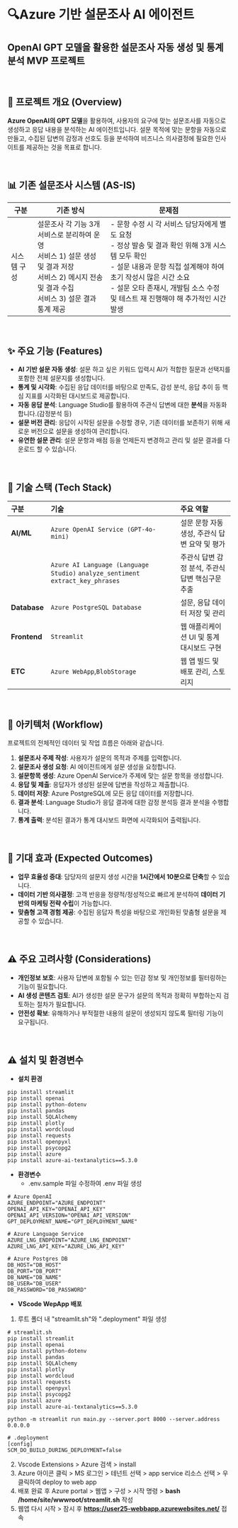 # 🔍Azure 기반 설문조사 AI 에이전트

## OpenAI GPT 모델을 활용한 설문조사 자동 생성 및 통계 분석 MVP 프로젝트

<br>

## 📌 프로젝트 개요 (Overview)

**Azure OpenAI의 GPT 모델**을 활용하여, 사용자의 요구에 맞는 설문조사를 자동으로 생성하고 응답 내용을 분석하는 AI 에이전트입니다.
설문 목적에 맞는 문항을 자동으로 만들고, 수집된 답변의 감정과 선호도 등을 분석하여 비즈니스 의사결정에 필요한 인사이트를 제공하는 것을 목표로 합니다.

<br>

## 📊 기존 설문조사 시스템 (AS-IS)
| 구분       | 기존 방식                                                                                      | 문제점                                                                                              |
|------------|------------------------------------------------------------------------------------------------|-------------------------------------------------------------------------------------------------------|
| 시스템 구성 | 설문조사 각 기능 3개 서비스로 분리하여 운영<br> 서비스 1) 설문 생성 및 결과 저장<br> 서비스 2) 메시지 전송 및 결과 수집<br> 서비스 3) 설문 결과 통계 제공 | - 문항 수정 시 각 서비스 담당자에게 별도 요청 <br> - 정상 발송 및 결과 확인 위해 3개 시스템 모두 확인 <br>- 설문 내용과 문항 직접 설계해야 하여 초기 작성시 많은 시간 소요<br>- 설문 오타 존재시, 개발팀 소스 수정 및 테스트 재 진행해야 해 추가적인 시간 발생<br>|


<br>

## ✨ 주요 기능 (Features)

-   **AI 기반 설문 자동 생성**: 설문 하고 싶은 키워드 입력시 AI가 적합한 질문과 선택지를 포함한 전체 설문지를 생성합니다.
-   **통계 및 시각화**: 수집된 응답 데이터를 바탕으로 만족도, 감성 분석, 응답 추이 등 핵심 지표를 시각화된 대시보드로 제공합니다.
-   **자동 응답 분석**: Language Studio를 활용하여 주관식 답변에 대한 **분석**을 자동화합니다.(감정분석 등)
-   **설문 버전 관리**: 응답이 시작된 설문을 수정할 경우, 기존 데이터를 보존하기 위해 새로운 버전으로 설문을 생성하여 관리합니다.
-   **유연한 설문 관리**: 설문 문항과 배점 등을 언제든지 변경하고 관리 및 설문 결과를 다운로드 할 수 있습니다.

<br>

## 🔧 기술 스택 (Tech Stack)

| 구분 | 기술 | 주요 역할 |
| :--- | :--- | :--- |
| **AI/ML** | `Azure OpenAI Service (GPT-4o-mini)` | 설문 문항 자동 생성, 주관식 답변 요약 및 평가 |
| | `Azure AI Language (Language Studio)` `analyze_sentiment` `extract_key_phrases` | 주관식 답변 감정 분석, 주관식 답변 핵심구문 추출 |
| **Database**| `Azure PostgreSQL Database` | 설문, 응답 데이터 저장 및 관리 |
| **Frontend** | `Streamlit` | 웹 애플리케이션 UI 및 통계 대시보드 구현 |
| **ETC** | `Azure WebApp`,`BlobStorage`  | 웹 앱 빌드 및 배포 관리, 스토리지 |

<br>

## 🧩 아키텍처 (Workflow)

프로젝트의 전체적인 데이터 및 작업 흐름은 아래와 같습니다.

1.  **설문조사 주제 작성**: 사용자가 설문의 목적과 주제를 입력합니다.
2.  **설문조사 생성 요청**: AI 에이전트에게 설문 생성을 요청합니다.
3.  **설문항목 생성**: Azure OpenAI Service가 주제에 맞는 설문 항목을 생성합니다.
4.  **응답 및 제출**: 응답자가 생성된 설문에 답변을 작성하고 제출합니다.
5.  **데이터 저장**: Azure PostgreSQL에 모든 응답 데이터를 저장합니다.
6.  **결과 분석**: Language Studio가 응답 결과에 대한 감정 분석등 결과 분석을 수행합니다.
7.  **통계 출력**: 분석된 결과가 통계 대시보드 화면에 시각화되어 출력됩니다.

<br>

## 🚀 기대 효과 (Expected Outcomes)

-   **업무 효율성 증대**: 담당자의 설문지 생성 시간을 **1시간에서 10분으로 단축**할 수 있습니다. 
-   **데이터 기반 의사결정**: 고객 반응을 정량적/정성적으로 빠르게 분석하여 **데이터 기반의 마케팅 전략 수립**이 가능합니다.
-   **맞춤형 고객 경험 제공**: 수집된 응답자 특성을 바탕으로 개인화된 맞춤형 설문을 제공할 수 있습니다.

<br>

## ⚠️ 주요 고려사항 (Considerations)

-   **개인정보 보호**: 사용자 답변에 포함될 수 있는 민감 정보 및 개인정보를 필터링하는 기능이 필요합니다.
-   **AI 생성 콘텐츠 검토**: AI가 생성한 설문 문구가 설문의 목적과 정확히 부합하는지 검토하는 절차가 필요합니다.
-   **안전성 확보**: 유해하거나 부적절한 내용의 설문이 생성되지 않도록 필터링 기능이 요구됩니다.


<br>

## ⚠️ 설치 및 환경변수
- **설치 환경**
```
pip install streamlit  
pip install openai  
pip install python-dotenv
pip install pandas
pip install SQLAlchemy
pip install plotly
pip install wordcloud
pip install requests
pip install openpyxl
pip install psycopg2
pip install azure
pip install azure-ai-textanalytics==5.3.0
```

- **환경변수**
  - .env.sample 파일 수정하여 .env 파일 생성
```
# Azure OpenAI
AZURE_ENDPOINT="AZURE_ENDPOINT"
OPENAI_API_KEY="OPENAI_API_KEY"
OPENAI_API_VERSION="OPENAI_API_VERSION"
GPT_DEPLOYMENT_NAME="GPT_DEPLOYMENT_NAME"

# Azure Language Service
AZURE_LNG_ENDPOINT="AZURE_LNG_ENDPOINT"
AZURE_LNG_API_KEY="AZURE_LNG_API_KEY"

# Azure Postgres DB
DB_HOST="DB_HOST"
DB_PORT="DB_PORT"
DB_NAME="DB_NAME"
DB_USER="DB_USER"
DB_PASSWORD="DB_PASSWORD"
```

- **VScode WepApp 배포**
1. 루트 폴더 내 "streamlit.sh"와 ".deployment" 파일 생성
```
# streamlit.sh
pip install streamlit  
pip install openai  
pip install python-dotenv
pip install pandas
pip install SQLAlchemy
pip install plotly
pip install wordcloud
pip install requests
pip install openpyxl
pip install psycopg2
pip install azure
pip install azure-ai-textanalytics==5.3.0

python -m streamlit run main.py --server.port 8000 --server.address 0.0.0.0
```

```
# .deployment
[config]
SCM_DO_BUILD_DURING_DEPLOYMENT=false
```
2. Vscode Extensions > Azure 검색 > install
3. Azure 아이콘 클릭 > MS 로그인 > 테넌트 선택 > app service 리소스 선택 > 우클릭하여 deploy to web app
4. 배포 완료 후 Azure portal > 웹앱 > 구성 > 시작 명령 > **bash /home/site/wwwroot/streamlit.sh** 작성
5. 웹앱 다시 시작 > 잠시 후 **https://user25-webbapp.azurewebsites.net/** 접속
